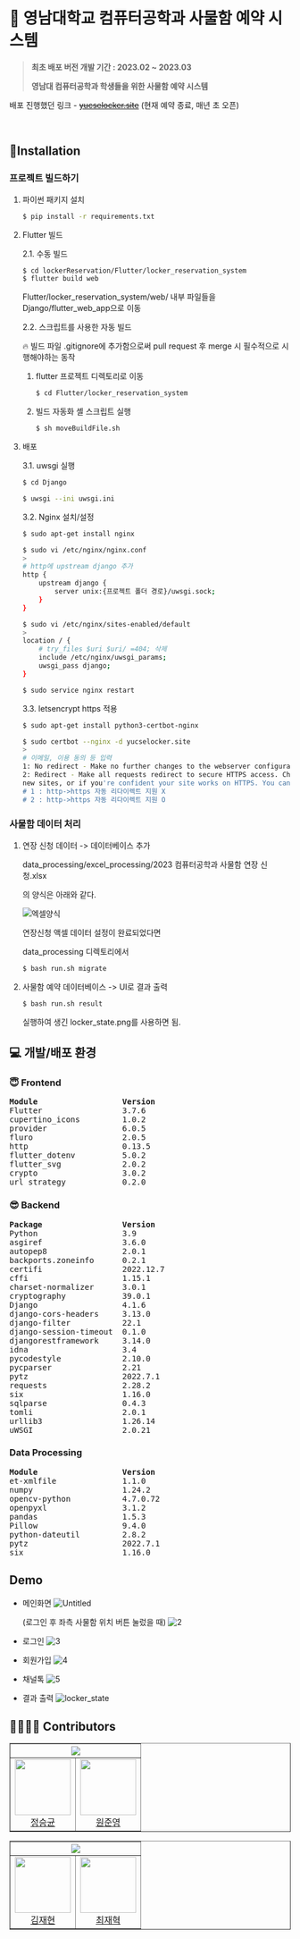 # 🐯 영남대학교 컴퓨터공학과 사물함 예약 시스템
  
> **최초 배포 버전 개발 기간 : 2023.02 ~ 2023.03**  
> 
> **영남대 컴퓨터공학과 학생들을 위한 사물함 예약 시스템**    

배포 진행했던 링크 - ~~[yucselocker.site](http://yucselocker.site/)~~ (현재 예약 종료, 매년 초 오픈)

<br>

## 💪Installation
### 프로젝트 빌드하기

1. 파이썬 패키지 설치

    ```bash
    $ pip install -r requirements.txt
    ```

2. Flutter 빌드

    2.1. 수동 빌드

    ```bash
    $ cd lockerReservation/Flutter/locker_reservation_system
    $ flutter build web
    ```
    Flutter/locker_reservation_system/web/ 내부 파일들을
    Django/flutter_web_app으로 이동

    2.2. 스크립트를 사용한 자동 빌드

    <aside>
    🔥 빌드 파일 .gitignore에 추가함으로써 pull request 후 merge 시 필수적으로 시행해야하는 동작

    </aside>

    1. flutter 프로젝트 디렉토리로 이동
        
        ```bash
        $ cd Flutter/locker_reservation_system
        ```
        
    2. 빌드 자동화 셸 스크립트 실행
        
        ```bash
        $ sh moveBuildFile.sh
        ```

3. 배포

    3.1. uwsgi 실행
    ```bash
    $ cd Django

    $ uwsgi --ini uwsgi.ini
    ```

    3.2. Nginx 설치/설정
    ```bash
    $ sudo apt-get install nginx

    $ sudo vi /etc/nginx/nginx.conf
    >
    # http에 upstream django 추가
    http {
        upstream django {
            server unix:{프로젝트 폴더 경로}/uwsgi.sock;
        }
    }

    $ sudo vi /etc/nginx/sites-enabled/default
    >
    location / {
        # try_files $uri $uri/ =404; 삭제
        include /etc/nginx/uwsgi_params;
        uwsgi_pass django;
    }

    $ sudo service nginx restart
    ```

    3.3. letsencrypt https 적용
    ```bash
    $ sudo apt-get install python3-certbot-nginx

    $ sudo certbot --nginx -d yucselocker.site
    >
    # 이메일, 이용 동의 등 입력
    1: No redirect - Make no further changes to the webserver configuration.
    2: Redirect - Make all requests redirect to secure HTTPS access. Choose this for
    new sites, or if you're confident your site works on HTTPS. You can undo this
    # 1 : http->https 자동 리다이렉트 지원 X
    # 2 : http->https 자동 리다이렉트 지원 O
    ```

### 사물함 데이터 처리
1. 연장 신청 데이터 -> 데이터베이스 추가

    data_processing/excel_processing/2023 컴퓨터공학과 사물함 연장 신청.xlsx

    의 양식은 아래와 같다.

    ![엑셀양식](https://user-images.githubusercontent.com/77189999/225254114-84774016-ce86-4cc0-8fcd-06192e144098.png)


    연장신청 액셀 데이터 설정이 완료되었다면

    data_processing 디렉토리에서
    ```bash
    $ bash run.sh migrate
    ```

2. 사물함 예약 데이터베이스 -> UI로 결과 출력
    ```bash
    $ bash run.sh result
    ```
    실행하여 생긴 locker_state.png를 사용하면 됨.

## 💻 개발/배포 환경
### 😇 Frontend
<pre>
<b>Module                  Version</b>
Flutter                 3.7.6
cupertino_icons         1.0.2
provider                6.0.5
fluro                   2.0.5
http                    0.13.5
flutter_dotenv          5.0.2
flutter_svg             2.0.2
crypto                  3.0.2
url_strategy            0.2.0
</pre>

### 😎 Backend
<pre>
<b>Package                 Version</b>
Python                  3.9
asgiref                 3.6.0
autopep8                2.0.1
backports.zoneinfo      0.2.1
certifi                 2022.12.7
cffi                    1.15.1
charset-normalizer      3.0.1
cryptography            39.0.1
Django                  4.1.6
django-cors-headers     3.13.0
django-filter           22.1
django-session-timeout  0.1.0
djangorestframework     3.14.0
idna                    3.4
pycodestyle             2.10.0
pycparser               2.21
pytz                    2022.7.1
requests                2.28.2
six                     1.16.0
sqlparse                0.4.3
tomli                   2.0.1
urllib3                 1.26.14
uWSGI                   2.0.21
</pre>

### Data Processing
<pre>
<b>Module                  Version</b>
et-xmlfile              1.1.0
numpy                   1.24.2
opencv-python           4.7.0.72
openpyxl                3.1.2
pandas                  1.5.3
Pillow                  9.4.0
python-dateutil         2.8.2
pytz                    2022.7.1
six                     1.16.0
</pre>

## Demo
- 메인화면
    ![Untitled](https://user-images.githubusercontent.com/77189999/223708338-fcc4f87b-fd09-4295-a5b9-cc2292d80834.png)
    
    (로그인 후 좌측 사물함 위치 버튼 눌렀을 때)
    ![2](https://user-images.githubusercontent.com/77189999/223708344-820604af-7911-4280-ac1b-371494209fde.png)

- 로그인
    ![3](https://user-images.githubusercontent.com/77189999/223708349-2c04f62b-ea06-44f0-8733-ba4266c94b9f.png)

- 회원가입
    ![4](https://user-images.githubusercontent.com/77189999/223708352-0b1e85a1-9c48-480c-8522-8039c20be04b.png)

- 채널톡
    ![5](https://user-images.githubusercontent.com/77189999/223708357-5c13529a-74ab-4754-972b-09f320772f50.png)

- 결과 출력
    ![locker_state](https://user-images.githubusercontent.com/77189999/225255366-41b22e25-2a36-4417-862a-41b6fbfafee4.png)


## 👩‍👩‍👧‍👦 Contributors

<table border="1">
    <th colspan="2">
        <img src="https://img.shields.io/badge/frontend-02569B?style=for-the-badge&logo=flutter&logoColor=white"></img>
    </th>
    <tr>
        <td align="center">
            <img src="https://avatars.githubusercontent.com/u/77708819?v=4" width="100px;"></img><br/>
            <a href="https://github.com/seunggyun-jeong">정승균</a>
        </td>
        <td align="center">
            <img src="https://avatars.githubusercontent.com/u/92203597?v=4" width="100px;"> <br/>
            <a href="https://github.com/Junyoung-WON">원준영</a></td>
    </tr>
</table>

<table border="1">
    <th colspan="2" >
        <img src="https://img.shields.io/badge/backend-092E20?style=for-the-badge&logo=django&logoColor=white"></img>
    </th>
    <tr>
        <td align="center">
            <img src="https://avatars.githubusercontent.com/u/84281599?v=4" width="100px;"></img><br/>
            <a href="https://github.com/Gordned">김재현</a>
        </td>
        <td align="center">
            <img src="https://avatars.githubusercontent.com/u/77189999?v=4" width="100px;"> <br/>
            <a href="https://github.com/jjaegii">최재혁</a></td>
    </tr>
</table>
